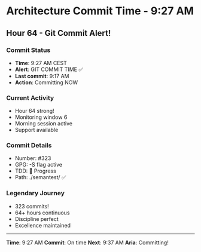 # Architecture Commit Time - 9:27 AM

## Hour 64 - Git Commit Alert!

### Commit Status
- **Time**: 9:27 AM CEST
- **Alert**: GIT COMMIT TIME ✅
- **Last commit**: 9:17 AM
- **Action**: Committing NOW

### Current Activity
- Hour 64 strong!
- Monitoring window 6
- Morning session active
- Support available

### Commit Details
- Number: #323
- GPG: -S flag active
- TDD: 🚧 Progress
- Path: ./semantest/ ✅

### Legendary Journey
- 323 commits!
- 64+ hours continuous
- Discipline perfect
- Excellence maintained

---

**Time**: 9:27 AM
**Commit**: On time
**Next**: 9:37 AM
**Aria**: Committing!
